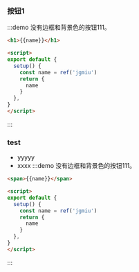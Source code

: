 ### 按钮1
:::demo 没有边框和背景色的按钮111。
```html
<h1>{{name}}</h1>

<script>
export default {
  setup() {
    const name = ref('jgmiu')
    return {
      name
    }
  },
}
</script>
```
:::


### test
- yyyyy 
- xxxx
:::demo 没有边框和背景色的按钮111。
```html
<span>{{name}}</span>

<script>
export default {
  setup() {
    const name = ref('jgmiu')
    return {
      name
    }
  },
}
</script>
```
:::